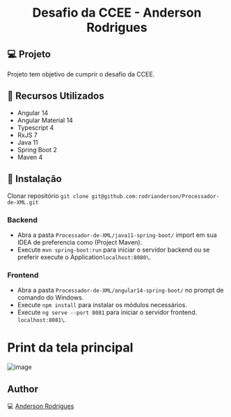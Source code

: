 <h1 align="center">Desafio da CCEE - Anderson Rodrigues</h1>

## :computer: Projeto
Projeto tem objetivo de cumprir o desafio da CCEE.

## :wrench: Recursos Utilizados

- Angular 14
- Angular Material 14
- Typescript 4
- RxJS 7
- Java 11
- Spring Boot 2
- Maven 4

## :floppy_disk: Instalação

Clonar repositório ```git clone git@github.com:rodrianderson/Processador-de-XML.git```

### Backend

- Abra a pasta ```Processador-de-XML/java11-spring-boot/``` import em sua IDEA de preferencia como (Project Maven).
- Execute ```mvn spring-boot:run``` para iniciar o servidor backend ou se preferir execute o Application```localhost:8080\```.

### Frontend

- Abra a pasta ```Processador-de-XML/angular14-spring-boot/``` no prompt de comando do Windows.
- Execute ```npm install``` para instalar os módulos necessários.
- Execute ```ng serve --port 8081``` para iniciar o servidor frontend. ```localhost:8081\```.

# Print da tela principal

![image](https://user-images.githubusercontent.com/7784973/198196649-84f1e952-4ec1-407c-b4fe-7d65c3f5115e.png)

## Author
:computer: [Anderson Rodrigues](https://github.com/rodrianderson)
